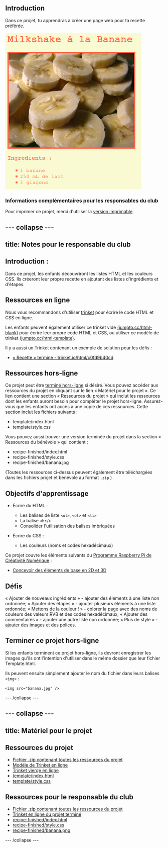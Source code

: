 ## Introduction

Dans ce projet, tu apprendras à créer une page web pour ta recette préférée.

![screenshot](images/recipe-final.png)

### Informations complémentaires pour les responsables du club

Pour imprimer ce projet, merci d'utiliser la [version imprimable](https://projects.raspberrypi.org/en/projects/recipe/print).

## \--- collapse \---

## title: Notes pour le responsable du club

## Introduction :

Dans ce projet, les enfants découvriront les listes HTML et les couleurs CSS. Ils créeront leur propre recette en ajoutant des listes d'ingrédients et d'étapes.

## Ressources en ligne

Nous vous recommandons d'utiliser [trinket](https://trinket.io/) pour écrire le code HTML et CSS en ligne.

Les enfants peuvent également utiliser ce trinket vide [(jumpto.cc/html-blank)](http://jumpto.cc/html-blank) pour écrire leur propre code HTML et CSS, ou utiliser ce modèle de trinket [(jumpto.cc/html-template)](http://jumpto.cc/html-template).

Il y a aussi un Trinket contenant un exemple de solution pour les défis :

+ [« Recette » terminé - trinket.io/html/c0fd9b40cd](https://trinket.io/html/c0fd9b40cd)

## Ressources hors-ligne

Ce projet peut être [terminé hors-ligne](https://www.codeclubprojects.org/en-GB/resources/webdev-working-offline/) si désiré. Vous pouvez accéder aux ressources du projet en cliquant sur le lien « Matériel pour le projet ». Ce lien contient une section « Ressources du projet » qui inclut les ressources dont les enfants auront besoin pour compléter le projet hors-ligne. Assurez-vous que les enfants ont accès à une copie de ces ressources. Cette section inclut les fichiers suivants :

+ template/index.html
+ template/style.css

Vous pouvez aussi trouver une version terminée du projet dans la section « Ressources du bénévole » qui contient :

+ recipe-finished/index.html
+ recipe-finished/style.css
+ recipe-finished/banana.jpg

(Toutes les ressources ci-dessus peuvent également être téléchargées dans les fichiers projet et bénévole au format `.zip` )

## Objectifs d'apprentissage

+ Écrire du HTML :
    
    + Les balises de liste `<ul>`, `<ol>` et `<li>`
    + La balise `<hr/>`
    + Consolider l'utilisation des balises imbriquées

+ Écrire du CSS :
    
    + Les couleurs (noms et codes hexadécimaux)

Ce projet couvre les éléments suivants du [Programme Raspberry Pi de Créativité Numérique](http://rpf.io/curriculum) :

+ [Concevoir des éléments de base en 2D et 3D](https://www.raspberrypi.org/curriculum/design/creator)

## Défis

« Ajouter de nouveaux ingrédients » - ajouter des éléments à une liste non ordonnée; « Ajouter des étapes » - ajouter plusieurs éléments à une liste ordonnée; « Mettons de la couleur ! » - colorer la page avec des noms de couleurs des valeurs RVB et des codes hexadécimaux; « Ajouter des commentaires » - ajouter une autre liste non ordonnée; « Plus de style » - ajouter des images et des polices.

## Terminer ce projet hors-ligne

Si les enfants terminent ce projet hors-ligne, ils devront enregistrer les images qu'ils ont l'intention d'utiliser dans le même dossier que leur fichier Template.html.

Ils peuvent ensuite simplement ajouter le nom du fichier dans leurs balises `<img>` :

    <img src="banana.jpg" />
    

\--- /collapse \---

## \--- collapse \---

## title: Matériel pour le projet

## Ressources du projet

+ [Fichier .zip contenant toutes les ressources du projet](resources/recipe-project-resources.zip)
+ [Modèle de Trinket en ligne](http://jumpto.cc/trinket-template)
+ [Trinket vierge en ligne](http://jumpto.cc/trinket-blank)
+ [template/index.html](resources/template-index.html)
+ [template/style.css](resources/template-style.css)

## Ressources pour le responsable du club

+ [Fichier .zip contenant toutes les ressources du projet](resources/recipe-volunteer-resources.zip)
+ [Trinket en ligne du projet terminé](https://trinket.io/html/c0fd9b40cd)
+ [recipe-finished/index.html](resources/recipe-finished-index.html)
+ [recipe-finished/style.css](resources/recipe-finished-style.css)
+ [recipe-finished/banana.png](resources/recipe-finished-banana.png)

\--- /collapse \---